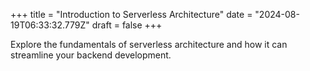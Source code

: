 +++
title = "Introduction to Serverless Architecture"
date = "2024-08-19T06:33:32.779Z"
draft = false
+++

  Explore the fundamentals of serverless architecture and how it can streamline your backend development.
        